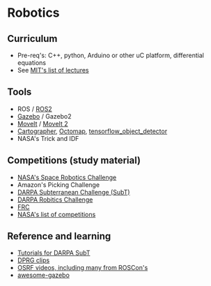 # Robotics

## Curriculum

* Pre-req's: C++, python, Arduino or other uC platform, differential equations
* See [MIT's list of lectures](http://robotics212.mit.edu/)

## Tools

* ROS / [ROS2](https://index.ros.org/doc/ros2/)
* [Gazebo](http://gazebosim.org/) / Gazebo2
* [MoveIt](https://moveit.ros.org/) / [MoveIt 2](https://github.com/acutronicrobotics/moveit2)
* [Cartographer](https://github.com/googlecartographer), [Octomap](https://octomap.github.io/), [tensorflow_object_detector](https://github.com/osrf/tensorflow_object_detector.git)
* NASA's Trick and IDF

## Competitions (study material)

* [NASA's Space Robotics Challenge](https://www.nasa.gov/directorates/spacetech/centennial_challenges/space_robotics/)
* Amazon's Picking Challenge
* [DARPA Subterranean Challenge (SubT)](https://www.darpa.mil/program/darpa-subterranean-challenge)
* [DARPA Robitics Challenge](https://www.darpa.mil/program/darpa-robotics-challenge)
* [FRC](https://www.firstinspires.org/robotics/frc)
* [NASA's list of competitions](https://robotics.nasa.gov/events/competitions.php)

## Reference and learning

* [Tutorials for DARPA SubT](https://bitbucket.org/osrf/subt/wiki/tutorials)
* [DPRG clips](https://www.youtube.com/user/DPRGclips)
* [OSRF videos, including many from ROSCon's](https://vimeo.com/osrfoundation)
* [awesome-gazebo](https://github.com/fkromer/awesome-gazebo)
